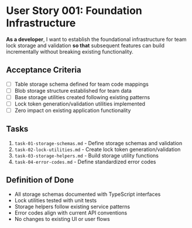 # User Story 001: Foundation Infrastructure

**As a developer**, I want to establish the foundational infrastructure for team lock storage and validation **so that** subsequent features can build incrementally without breaking existing functionality.

## Acceptance Criteria
- [ ] Table storage schema defined for team code mappings
- [ ] Blob storage structure established for team data
- [ ] Base storage utilities created following existing patterns
- [ ] Lock token generation/validation utilities implemented
- [ ] Zero impact on existing application functionality

## Tasks
1. `task-01-storage-schemas.md` - Define storage schemas and validation
2. `task-02-lock-utilities.md` - Create lock token generation/validation
3. `task-03-storage-helpers.md` - Build storage utility functions
4. `task-04-error-codes.md` - Define standardized error codes

## Definition of Done
- All storage schemas documented with TypeScript interfaces
- Lock utilities tested with unit tests
- Storage helpers follow existing service patterns
- Error codes align with current API conventions
- No changes to existing UI or user flows